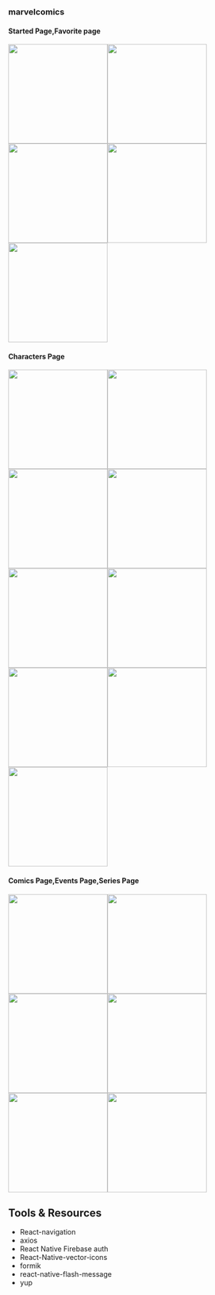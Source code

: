 ### marvelcomics

#### Started Page,Favorite page

<img src="./assets/marvellogin.png" width="200"><img src="./assets/marvelsign.png" width="200"><img src="./assets/marvel1.png" width="200"><img src="./assets/marvel2.png" width="200"><img src="./assets/marvel3.png" width="200">

#### Characters Page

<img src="./assets/marvel4.png" width="200"><img src="./assets/marvel5.png" width="200"><img src="./assets/marvel6.png" width="200"><img src="./assets/marvel9.png" width="200"><img src="./assets/marvel7.png" width="200"><img src="./assets/marvel8.png" width="200"><img src="./assets/marvel16.png" width="200"><img src="./assets/marve17.png" width="200"><img src="./assets/marvel18.png" width="200">

#### Comics Page,Events Page,Series Page

<img src="./assets/marvel10.png" width="200"><img src="./assets/marvel11.png" width="200"><img src="./assets/marvel12.png" width="200"><img src="./assets/marvel13.png" width="200"><img src="./assets/marvel14.png" width="200"><img src="./assets/marvel15.png" width="200">

## Tools & Resources

- React-navigation
- axios
- React Native Firebase auth
- React-Native-vector-icons
- formik
- react-native-flash-message
- yup
